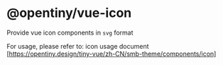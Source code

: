 # @opentiny/vue-icon

Provide vue icon components in `svg` format

For usage, please refer to: icon usage document [https://opentiny.design/tiny-vue/zh-CN/smb-theme/components/icon]
